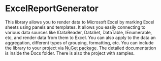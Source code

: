 # ExcelReportGenerator

This library allows you to render data to Microsoft Excel by marking Excel sheets using panels and templates. It allows you easily connecting to various data sources like IDataReader, DataSet, DataTable, IEnumerable<T>, etc, and render data from them to Excel. You can also apply to the data an aggregation, different types of grouping, formatting, etc. You can include the library to your project via [NuGet package](https://www.nuget.org/packages/ExcelReportGenerator). The detailed documentation is inside the Docs folder. There is also the project with samples.
